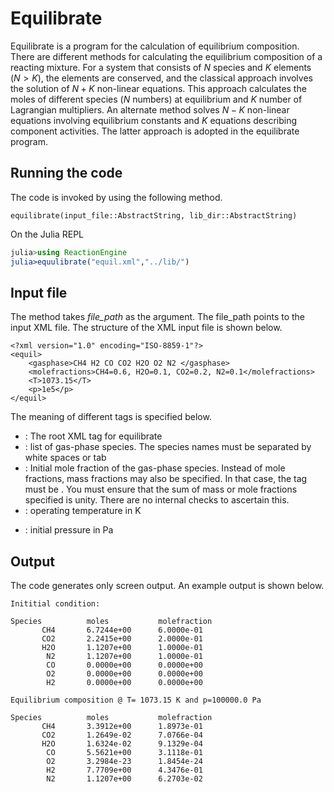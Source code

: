 # Equilibrate
Equilibrate is a program for the calculation of equilibrium composition. There are different methods for calculating the equilibrium composition of a reacting mixture. For a system that consists of $N$ species and $K$ elements ($N > K$), the elements are conserved, and the classical approach involves the solution of $N+K$ non-linear equations. This approach calculates the moles of different species ($N$ numbers) at equilibrium and $K$ number of Lagrangian multipliers.  An alternate method solves $N-K$ non-linear equations involving equilibrium constants and $K$ equations describing component activities. The latter approach is adopted in the equilibrate program.

## Running the code

The code is invoked by using the following method.
```@docs
equilibrate(input_file::AbstractString, lib_dir::AbstractString)
```
On the Julia REPL 
```julia
julia>using ReactionEngine
julia>equulibrate("equil.xml","../lib/")
```


## Input file
The method takes *file\_path* as the argument. The file_path points to the input XML file. The structure of the XML input file is shown below.

```
<?xml version="1.0" encoding="ISO-8859-1"?>
<equil>
    <gasphase>CH4 H2 CO CO2 H2O O2 N2 </gasphase>
    <molefractions>CH4=0.6, H2O=0.1, CO2=0.2, N2=0.1</molefractions>
    <T>1073.15</T>
    <p>1e5</p>
</equil>
```
The meaning of different tags is specified below.

- <equil> : The root XML tag for equilibrate
- <gasphase> : list of gas-phase species. The species names must be separated by white spaces or tab
- <molefractions> : Initial mole fraction of the gas-phase species. Instead of mole fractions, mass fractions may also be specified. In that case, the tag must be <massfractions>. You must ensure that the sum of mass or mole fractions specified is unity. There are no internal checks to ascertain this. 
- <T>: operating temperature in K
- <p>: initial pressure in Pa

## Output
The code generates only screen output. An example output is shown below.

```
Inititial condition:

Species          moles           molefraction
       CH4       6.7244e+00      6.0000e-01 
       CO2       2.2415e+00      2.0000e-01 
       H2O       1.1207e+00      1.0000e-01 
        N2       1.1207e+00      1.0000e-01 
        CO       0.0000e+00      0.0000e+00 
        O2       0.0000e+00      0.0000e+00 
        H2       0.0000e+00      0.0000e+00 

Equilibrium composition @ T= 1073.15 K and p=100000.0 Pa

Species          moles           molefraction
       CH4       3.3912e+00      1.8973e-01
       CO2       1.2649e-02      7.0766e-04
       H2O       1.6324e-02      9.1329e-04
        CO       5.5621e+00      3.1118e-01
        O2       3.2984e-23      1.8454e-24
        H2       7.7709e+00      4.3476e-01
        N2       1.1207e+00      6.2703e-02
```        
